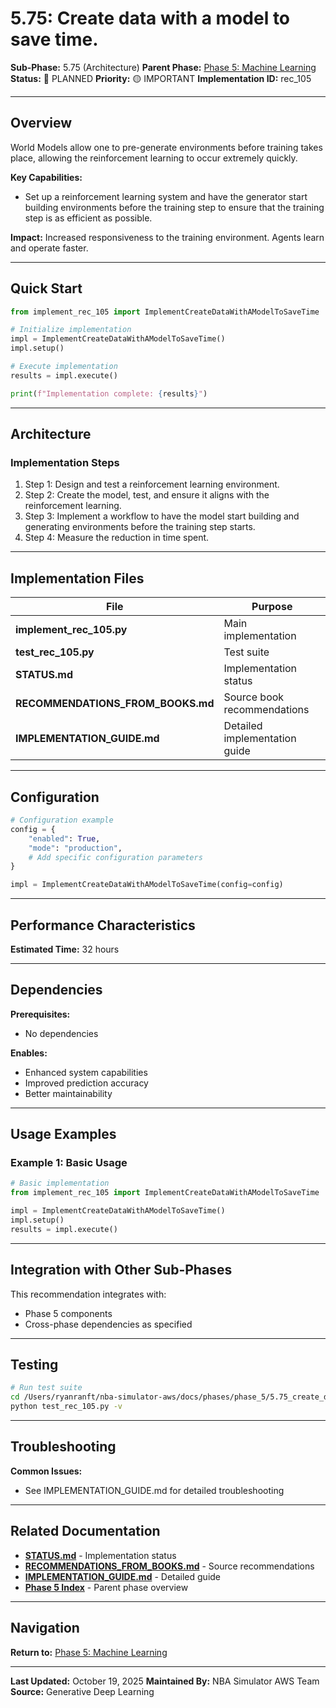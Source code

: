 # 5.75: Create data with a model to save time.

**Sub-Phase:** 5.75 (Architecture)
**Parent Phase:** [Phase 5: Machine Learning](../PHASE_5_INDEX.md)
**Status:** 🔵 PLANNED
**Priority:** 🟡 IMPORTANT
**Implementation ID:** rec_105

---

## Overview

World Models allow one to pre-generate environments before training takes place, allowing the reinforcement learning to occur extremely quickly.

**Key Capabilities:**
- Set up a reinforcement learning system and have the generator start building environments before the training step to ensure that the training step is as efficient as possible.

**Impact:**
Increased responsiveness to the training environment. Agents learn and operate faster.

---

## Quick Start

```python
from implement_rec_105 import ImplementCreateDataWithAModelToSaveTime

# Initialize implementation
impl = ImplementCreateDataWithAModelToSaveTime()
impl.setup()

# Execute implementation
results = impl.execute()

print(f"Implementation complete: {results}")
```

---

## Architecture

### Implementation Steps

1. Step 1: Design and test a reinforcement learning environment.
2. Step 2: Create the model, test, and ensure it aligns with the reinforcement learning.
3. Step 3: Implement a workflow to have the model start building and generating environments before the training step starts.
4. Step 4: Measure the reduction in time spent.

---

## Implementation Files

| File | Purpose |
|------|---------|
| **implement_rec_105.py** | Main implementation |
| **test_rec_105.py** | Test suite |
| **STATUS.md** | Implementation status |
| **RECOMMENDATIONS_FROM_BOOKS.md** | Source book recommendations |
| **IMPLEMENTATION_GUIDE.md** | Detailed implementation guide |

---

## Configuration

```python
# Configuration example
config = {
    "enabled": True,
    "mode": "production",
    # Add specific configuration parameters
}

impl = ImplementCreateDataWithAModelToSaveTime(config=config)
```

---

## Performance Characteristics

**Estimated Time:** 32 hours

---

## Dependencies

**Prerequisites:**
- No dependencies

**Enables:**
- Enhanced system capabilities
- Improved prediction accuracy
- Better maintainability

---

## Usage Examples

### Example 1: Basic Usage

```python
# Basic implementation
from implement_rec_105 import ImplementCreateDataWithAModelToSaveTime

impl = ImplementCreateDataWithAModelToSaveTime()
impl.setup()
results = impl.execute()
```

---

## Integration with Other Sub-Phases

This recommendation integrates with:
- Phase 5 components
- Cross-phase dependencies as specified

---

## Testing

```bash
# Run test suite
cd /Users/ryanranft/nba-simulator-aws/docs/phases/phase_5/5.75_create_data_with_a_model_to_save_time
python test_rec_105.py -v
```

---

## Troubleshooting

**Common Issues:**
- See IMPLEMENTATION_GUIDE.md for detailed troubleshooting

---

## Related Documentation

- **[STATUS.md](STATUS.md)** - Implementation status
- **[RECOMMENDATIONS_FROM_BOOKS.md](RECOMMENDATIONS_FROM_BOOKS.md)** - Source recommendations
- **[IMPLEMENTATION_GUIDE.md](IMPLEMENTATION_GUIDE.md)** - Detailed guide
- **[Phase 5 Index](../PHASE_5_INDEX.md)** - Parent phase overview

---

## Navigation

**Return to:** [Phase 5: Machine Learning](../PHASE_5_INDEX.md)

---

**Last Updated:** October 19, 2025
**Maintained By:** NBA Simulator AWS Team
**Source:** Generative Deep Learning
